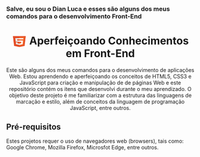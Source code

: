 ### Salve, eu sou o Dian Luca e esses são alguns dos meus comandos para o desenvolvimento Front-End

##

<div align="center">
  <h1><img align="center" alt="Dian-HTML" height="30" width="40" src="https://raw.githubusercontent.com/devicons/devicon/refs/heads/master/icons/html5/html5-original.svg"> Aperfeiçoando Conhecimentos em Front-End </h1>
  <p>Este são alguns dos meus comandos para o desenvolvimento de aplicações Web. Estou aprendendo e aperfeiçoando os conceitos de HTML5, CSS3 e JavaScript para criação e manipulação de de páginas Web e este repositório contém os itens que desenvolvi durante o meu aprendizado. O objetivo deste projeto é me familiarizar com a estrutura das linguagens de marcação e estilo, além de conceitos da linguagem de programação JavaScript, entre outros.</p>
</div>
  
##

<h2>Pré-requisitos</h2>
<p>Estes projetos requer o uso de navegadores web (browsers), tais como: Google Chrome, Mozilla Firefox, Microsfot Edge, entre outros.</p>

##
